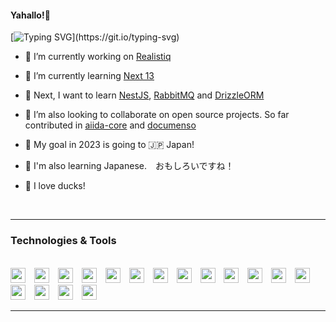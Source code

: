 #### Yahallo!👋

[![Typing SVG](https://readme-typing-svg.herokuapp.com?font=Nunito&pause=1000&color=FFFFFF&width=435&lines=Nice+to+meet+you!!;%E3%82%88%E3%82%8B%E3%81%97%E3%81%8F%E3%81%8A%E3%81%AD%E3%81%8C%E3%81%84%E3%81%97%E3%81%BE%E3%81%99!!)](https://git.io/typing-svg)

- 🔭 I’m currently working on [Realistiq](https://github.com/zahid47/Realistiq)

- 🌱 I’m currently learning [Next 13](https://nextjs.org)

- 🎯 Next, I want to learn [NestJS](https://nestjs.com), [RabbitMQ](https://www.rabbitmq.com) and [DrizzleORM](https://github.com/drizzle-team/drizzle-orm)

- 👯 I’m also looking to collaborate on open source projects. So far contributed in [aiida-core](https://github.com/aiidateam/aiida-core) and [documenso](https://github.com/documenso/documenso)

- 🛬 My goal in 2023 is going to 🇯🇵 Japan!

- 🍣 I'm also learning Japanese.　おもしろいですね！

- 🦆 I love ducks!

<br/>

---

### Technologies & Tools

<br/>

<img height="24" width="24" style="padding-right:10px; display: inline" src="https://cdn.simpleicons.org/visualstudiocode" />
<img height="24" width="24" style="padding-right:10px; display: inline" src="https://cdn.simpleicons.org/typescript" />
<img height="24" width="24" style="padding-right:10px; display: inline" src="https://cdn.simpleicons.org/nodedotjs" />
<img height="24" width="24" style="padding-right:10px; display: inline" src="https://cdn.simpleicons.org/python" />
<img height="24" width="24" style="padding-right:10px; display: inline" src="https://cdn.simpleicons.org/react" />
<img height="24" width="24" style="padding-right:10px; display: inline" src="https://cdn.simpleicons.org/nextdotjs" />
<img height="24" width="24" style="padding-right:10px; display: inline" src="https://cdn.simpleicons.org/express" />
<img height="24" width="24" style="padding-right:10px; display: inline" src="https://cdn.simpleicons.org/adonisjs" />
<img height="24" width="24" style="padding-right:10px; display: inline" src="https://cdn.simpleicons.org/socketdotio" />
<img height="24" width="24" style="padding-right:10px; display: inline" src="https://cdn.simpleicons.org/prisma" />
<img height="24" width="24" style="padding-right:10px; display: inline" src="https://cdn.simpleicons.org/mongodb" />
<img height="24" width="24" style="padding-right:10px; display: inline" src="https://cdn.simpleicons.org/redis" />
<img height="24" width="24" style="padding-right:10px; display: inline" src="https://cdn.simpleicons.org/linux" />
<img height="24" width="24" style="padding-right:10px; display: inline" src="https://cdn.simpleicons.org/git" />
<img height="24" width="24" style="padding-right:10px; display: inline" src="https://cdn.simpleicons.org/figma" />
<img height="24" width="24" style="padding-right:10px; display: inline" src="https://cdn.simpleicons.org/postman" />
<img height="24" width="24" style="padding-right:10px; display: inline" src="https://cdn.simpleicons.org/vitest" />

---

<!--START_SECTION:waka-->
<!--END_SECTION:waka-->
